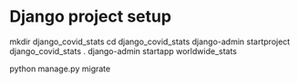 
# Django project setup
mkdir django_covid_stats
cd django_covid_stats
django-admin startproject django_covid_stats .
django-admin startapp worldwide_stats

python manage.py migrate
